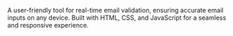 A user-friendly tool for real-time email validation, ensuring accurate email inputs on any device. Built with HTML, CSS, and JavaScript for a seamless and responsive experience.






